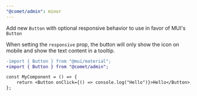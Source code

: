 ```yaml
---
"@comet/admin": minor
---
```


Add new `Button` with optional responsive behavior to use in favor of MUI's `Button`

When setting the `responsive` prop, the button will only show the icon on mobile and show the text content in a tooltip.

```diff
-import { Button } from "@mui/material";
+import { Button } from "@comet/admin";

const MyComponent = () => {
    return <Button onClick={() => console.log("Hello")}>Hello</Button>;
};
```

